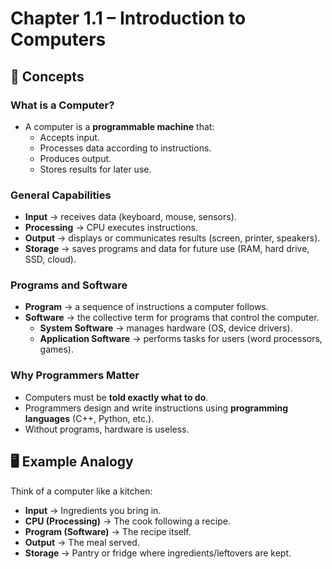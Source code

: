 # Chapter 1.1 – Introduction to Computers

## 📘 Concepts

### What is a Computer?
- A computer is a **programmable machine** that:
  - Accepts input.
  - Processes data according to instructions.
  - Produces output.
  - Stores results for later use.

### General Capabilities
- **Input** → receives data (keyboard, mouse, sensors).
- **Processing** → CPU executes instructions.
- **Output** → displays or communicates results (screen, printer, speakers).
- **Storage** → saves programs and data for future use (RAM, hard drive, SSD, cloud).

### Programs and Software
- **Program** → a sequence of instructions a computer follows.
- **Software** → the collective term for programs that control the computer.
  - **System Software** → manages hardware (OS, device drivers).
  - **Application Software** → performs tasks for users (word processors, games).

### Why Programmers Matter
- Computers must be **told exactly what to do**.
- Programmers design and write instructions using **programming languages** (C++, Python, etc.).
- Without programs, hardware is useless.

## 🖥️ Example Analogy
Think of a computer like a kitchen:
- **Input** → Ingredients you bring in.
- **CPU (Processing)** → The cook following a recipe.
- **Program (Software)** → The recipe itself.
- **Output** → The meal served.
- **Storage** → Pantry or fridge where ingredients/leftovers are kept.

